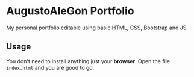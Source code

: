 # AugustoAleGon Portfolio

My personal portfolio editable using basic HTML, CSS, Bootstrap and JS.

## Usage

You don't need to install anything just your **browser**.
Open the file `index.html` and you are good to go.
